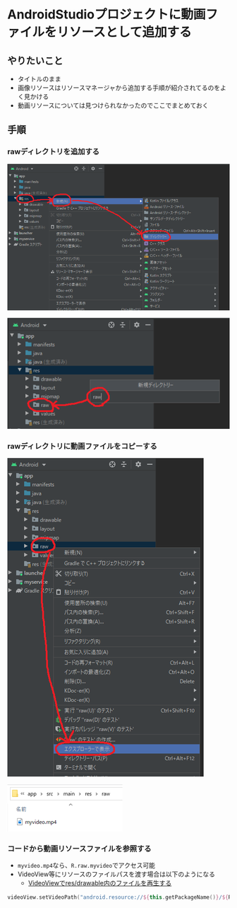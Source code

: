 # AndroidStudioプロジェクトに動画ファイルをリソースとして追加する

## やりたいこと
- タイトルのまま
- 画像リソースはリソースマネージャから追加する手順が紹介されてるのをよく見かける
- 動画リソースについては見つけられなかったのでここでまとめておく

## 手順

### rawディレクトリを追加する

![](attachments/2020-12-28-13-11-07.png)

![](attachments/2020-12-28-13-11-17.png)

### rawディレクトリに動画ファイルをコピーする

![](attachments/2020-12-28-13-13-26.png)

![](attachments/2020-12-28-13-12-30.png)

### コードから動画リソースファイルを参照する
- `myvideo.mp4`なら、`R.raw.myvideo`でアクセス可能
- VideoView等にリソースのファイルパスを渡す場合は以下のようになる
    - [VideoViewでres/drawable内のファイルを再生する](https://qiita.com/ikneg_/items/63ac2966bf226934463b)

```kotlin
videoView.setVideoPath("android.resource://${this.getPackageName()}/${R.raw.myvideo}")
```